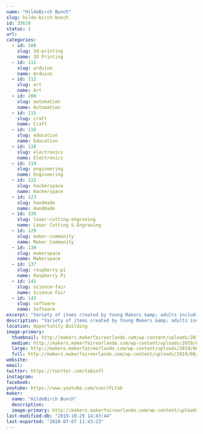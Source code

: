 ```yaml
---
name: "HildeBirch Bunch"
slug: hilde-birch-bunch
id: 35610
status: 1
url: 
categories:
  - id: 108
    slug: 3d-printing
    name: 3D Printing
  - id: 111
    slug: arduino
    name: Arduino
  - id: 112
    slug: art
    name: Art
  - id: 200
    slug: automation
    name: Automation
  - id: 115
    slug: craft
    name: Craft
  - id: 116
    slug: education
    name: Education
  - id: 118
    slug: electronics
    name: Electronics
  - id: 119
    slug: engineering
    name: Engineering
  - id: 122
    slug: hackerspace
    name: Hackerspace
  - id: 123
    slug: handmade
    name: Handmade
  - id: 330
    slug: laser-cutting-engraving
    name: Laser Cutting & Engraving
  - id: 129
    slug: maker-community
    name: Maker Community
  - id: 130
    slug: makerspace
    name: Makerspace
  - id: 137
    slug: raspberry-pi
    name: Raspberry Pi
  - id: 141
    slug: science-fair
    name: Science Fair
  - id: 143
    slug: software
    name: Software
excerpt: "Variety of items created by Young Makers &amp; adults including 3d printing, electronics, artwork, coding demos, cardboard construction, and more."
description: "Variety of items created by Young Makers &amp; adults including 3d printing, electronics, artwork, coding demos, cardboard construction, and more."
location: Opportunity Building
image-primary:
  thumbnail: http://makers.makerfaireorlando.com/wp-content/uploads/2019/08/45820084_10156851916164727_6746136480793493504_o-1-150x150.jpg
  medium: http://makers.makerfaireorlando.com/wp-content/uploads/2019/08/45820084_10156851916164727_6746136480793493504_o-1-300x225.jpg
  large: http://makers.makerfaireorlando.com/wp-content/uploads/2019/08/45820084_10156851916164727_6746136480793493504_o-1-1024x768.jpg
  full: http://makers.makerfaireorlando.com/wp-content/uploads/2019/08/45820084_10156851916164727_6746136480793493504_o-1.jpg
website: 
email: 
twitter: https://twitter.com/tabinfl
instagram: 
facebook: 
youtube: https://www.youtube.com/user/FLtab
maker:
  name: "HildeBirch Bunch"
  description:
  image-primary: http://makers.makerfaireorlando.com/wp-content/uploads/2019/08/57068569_10157222299064727_7706636900714414080_o-1024x641.jpg
last-modified-db: "2019-10-29 14:43:44"
last-exported: "2020-07-07 11:43:23"
---
```

